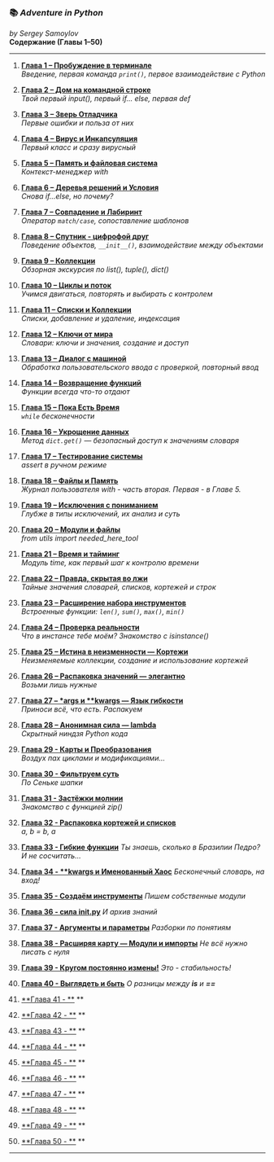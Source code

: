 ### 📚 *Adventure in Python*
*by Sergey Samoylov*  
**Содержание (Главы 1–50)**  

---

1. [**Глава 1 – Пробуждение в терминале**](Chapter_01.md)  
   *Введение, первая команда `print()`, первое взаимодействие с Python*

2. [**Глава 2 – Дом на командной строке**](Chapter_02.md)  
   *Твой первый input(), первый if... else, первая def*

3. [**Глава 3 – Зверь Отладчика**](Chapter_03.md)  
   *Первые ошибки и польза от них*

4. [**Глава 4 – Вирус и Инкапсуляция**](Chapter_04.md)  
   *Первый класс и сразу вирусный*

5. [**Глава 5 – Память и файловая система**](Chapter_05.md)  
   *Контекст-менеджер with*

6. [**Глава 6 – Деревья решений и Условия**](Chapter_06.md)  
   *Снова if...else, но почему?*

7. [**Глава 7 – Совпадение и Лабиринт**](Chapter_07.md)  
   *Оператор `match/case`, сопоставление шаблонов*

8. [**Глава 8 – Спутник - цифрофой друг**](Chapter_08.md)  
   *Поведение объектов, `__init__()`, взаимодействие между объектами*

9. [**Глава 9 – Коллекции**](Chapter_09.md)  
   *Обзорная экскурсия по list(), tuple(), dict()*

10. [**Глава 10 – Циклы и поток**](Chapter_10.md)  
    *Учимся двигаться, повторять и выбирать с контролем*

11. [**Глава 11 – Списки и Коллекции**](Chapter_11.md)  
    *Списки, добавление и удаление, индексация*

12. [**Глава 12 – Ключи от мира**](Chapter_12.md)  
    *Словари: ключи и значения, создание и доступ*

13. [**Глава 13 – Диалог с машиной**](Chapter_13.md)  
    *Обработка пользовательского ввода с проверкой, повторный ввод*

14. [**Глава 14 – Возвращение функций**](Chapter_14.md)  
    *Функции всегда что-то отдают*

15. [**Глава 15 – Пока Есть Время**](Chapter_15.md)  
    *`while` бесконечности*

16. [**Глава 16 – Укрощение данных**](Chapter_16.md)  
    *Метод `dict.get()` — безопасный доступ к значениям словаря*

17. [**Глава 17 – Тестирование системы**](Chapter_17.md)  
    *assert в ручном режиме*

18. [**Глава 18 – Файлы и Память**](Chapter_18.md)  
    *Журнал пользователя with - часть вторая. Первая - в Главе 5.*

19. [**Глава 19 – Исключения с пониманием**](Chapter_19.md)  
    *Глубже в типы исключений, их анализ и суть*

20. [**Глава 20 – Модули и файлы**](Chapter_20.md)  
    *from utils import needed_here_tool*

21. [**Глава 21 – Время и тайминг**](Chapter_21.md)  
    *Модуль time, как первый шаг к контролю времени*

22. [**Глава 22 – Правда, скрытая во лжи**](Chapter_22.md)  
    *Тайные значения словарей, списков, кортежей и строк*

23. [**Глава 23 – Расширение набора инструментов**](Chapter_23.md)  
    *Встроенные функции: `len()`, `sum()`, `max()`, `min()`*

24. [**Глава 24 – Проверка реальности**](Chapter_24.md)  
    *Что в инстансе тебе моём? Знакомство с isinstance()*

25. [**Глава 25 – Истина в неизменности — Кортежи**](Chapter_25.md)  
    *Неизменяемые коллекции, создание и использование кортежей*

26. [**Глава 26 – Распаковка значений — элегантно**](Chapter_26.md)  
    *Возьми лишь нужные*

27. [**Глава 27 – \*args и \*\*kwargs — Язык гибкости**](Chapter_27.md)  
    *Приноси всё, что есть. Распакуем*

28. [**Глава 28 – Анонимная сила — lambda**](Chapter_28.md)  
    *Скрытный ниндзя Python кода*

29. [**Глава 29 - Карты и Преобразования**](Chapter_29.md)  
    *Воздух пах циклами и модификациями...*

30. [**Глава 30 - Фильтруем суть**](Chapter_30.md)  
    *По Сеньке шапки*

31. [**Глава 31 - Застёжки молнии**](Chapter_31.md)  
    *Знакомство с функцией zip()*

32. [**Глава 32 - Распаковка кортежей и списков**](Chapter_32.md)  
    *a, b = b, a*

33. [**Глава 33 - Гибкие функции**](Chapter_33.md)
    *Ты знаешь, сколько в Бразилии Педро? И не сосчитать...*

34. [**Глава 34 - \*\*kwargs и Именованный Хаос**](Chapter_34.md)
    *Бесконечный словарь, на вход!*
    
35. [**Глава 35 - Создаём инструменты**](Chapter_35.md)
    *Пишем собственные модули*
    
36. [**Глава 36 - сила __init__.py**](Chapter_36.md)
    *И архив знаний*
    
37. [**Глава 37 - Аргументы и параметры**](Chapter_37.md)
    *Разборки по понятиям*
    
38. [**Глава 38 - Расширяя карту — Модули и импорты**](Chapter_38.md)
    *Не всё нужно писать с нуля*
    
39. [**Глава 39 - Кругом постоянно измены!**](Chapter_39.md)
    *Это - стабильность!*
    
40. [**Глава 40 - Выглядеть и быть**](Chapter_40.md)
    *О разницы между **is** и **==***
    
41. [**Глава 41 - **](Chapter_41.md)
    **
    
42. [**Глава 42 - **](Chapter_42.md)
    **
    
43. [**Глава 43 - **](Chapter_43.md)
    **
    
44. [**Глава 44 - **](Chapter_44.md)
    **
    
45. [**Глава 45 - **](Chapter_45.md)
    **
    
46. [**Глава 46 - **](Chapter_46.md)
    **
    
47. [**Глава 47 - **](Chapter_47.md)
    **
    
48. [**Глава 48 - **](Chapter_48.md)
    **
    
49. [**Глава 49 - **](Chapter_49.md)
    **
    
50. [**Глава 50 - **](Chapter_50.md)
    **

---
